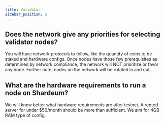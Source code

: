 ```yaml
---
title: Validator
sidebar_position: 5
---
```


## Does the network give any priorities for selecting validator nodes?

You will have network protocols to follow, like the quantity of coins to be staked and hardware configs. Once nodes have those few prerequisites as determined by network compliance, the network will NOT prioritize or favor any node. Further note, nodes on the network will be rotated in and out.

## What are the hardware requirements to run a node on Shardeum?

We will know better what hardware requirements are after testnet. A rented server for under $50/month should be more than sufficient. We aim for 4GB RAM type of config.
